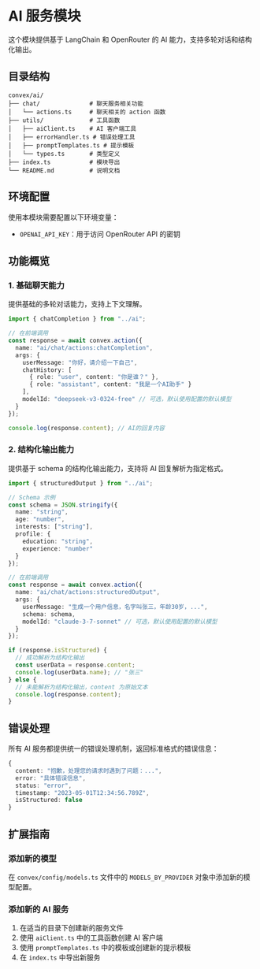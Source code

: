 # AI 服务模块

这个模块提供基于 LangChain 和 OpenRouter 的 AI 能力，支持多轮对话和结构化输出。

## 目录结构

```
convex/ai/
├── chat/              # 聊天服务相关功能
│   └── actions.ts     # 聊天相关的 action 函数
├── utils/             # 工具函数
│   ├── aiClient.ts    # AI 客户端工具
│   ├── errorHandler.ts # 错误处理工具
│   ├── promptTemplates.ts # 提示模板
│   └── types.ts       # 类型定义
├── index.ts           # 模块导出
└── README.md          # 说明文档
```

## 环境配置

使用本模块需要配置以下环境变量：

- `OPENAI_API_KEY`：用于访问 OpenRouter API 的密钥

## 功能概览

### 1. 基础聊天能力

提供基础的多轮对话能力，支持上下文理解。

```typescript
import { chatCompletion } from "../ai";

// 在前端调用
const response = await convex.action({
  name: "ai/chat/actions:chatCompletion",
  args: {
    userMessage: "你好，请介绍一下自己",
    chatHistory: [
      { role: "user", content: "你是谁？" },
      { role: "assistant", content: "我是一个AI助手" }
    ],
    modelId: "deepseek-v3-0324-free" // 可选，默认使用配置的默认模型
  }
});

console.log(response.content); // AI的回复内容
```

### 2. 结构化输出能力

提供基于 schema 的结构化输出能力，支持将 AI 回复解析为指定格式。

```typescript
import { structuredOutput } from "../ai";

// Schema 示例
const schema = JSON.stringify({
  name: "string",
  age: "number",
  interests: ["string"],
  profile: {
    education: "string",
    experience: "number"
  }
});

// 在前端调用
const response = await convex.action({
  name: "ai/chat/actions:structuredOutput",
  args: {
    userMessage: "生成一个用户信息，名字叫张三，年龄30岁，...",
    schema: schema,
    modelId: "claude-3-7-sonnet" // 可选，默认使用配置的默认模型
  }
});

if (response.isStructured) {
  // 成功解析为结构化输出
  const userData = response.content;
  console.log(userData.name); // "张三"
} else {
  // 未能解析为结构化输出，content 为原始文本
  console.log(response.content);
}
```

## 错误处理

所有 AI 服务都提供统一的错误处理机制，返回标准格式的错误信息：

```typescript
{
  content: "抱歉，处理您的请求时遇到了问题：...",
  error: "具体错误信息",
  status: "error",
  timestamp: "2023-05-01T12:34:56.789Z",
  isStructured: false
}
```

## 扩展指南

### 添加新的模型

在 `convex/config/models.ts` 文件中的 `MODELS_BY_PROVIDER` 对象中添加新的模型配置。

### 添加新的 AI 服务

1. 在适当的目录下创建新的服务文件
2. 使用 `aiClient.ts` 中的工具函数创建 AI 客户端
3. 使用 `promptTemplates.ts` 中的模板或创建新的提示模板
4. 在 `index.ts` 中导出新服务 